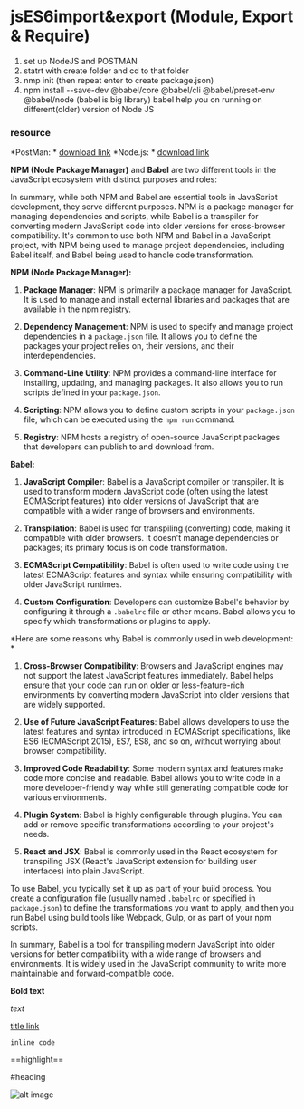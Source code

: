 # jsES6import&export (Module, Export & Require)
1. set up NodeJS and POSTMAN
2. statrt with create folder and cd to that folder
3. nmp init (then repeat enter to create package.json)
4. npm install --save-dev @babel/core @babel/cli @babel/preset-env @babel/node (babel is big library)
babel help you on running on different(older) version of Node JS

### resource
*PostMan: * [download link](https://www.postman.com/downloads/)
*Node.js: * [download link](https://nodejs.org/en/download)

**NPM (Node Package Manager)** and **Babel** are two different tools in the JavaScript ecosystem with distinct purposes and roles:

In summary, while both NPM and Babel are essential tools in JavaScript development, they serve different purposes. NPM is a package manager for managing dependencies and scripts, while Babel is a transpiler for converting modern JavaScript code into older versions for cross-browser compatibility. It's common to use both NPM and Babel in a JavaScript project, with NPM being used to manage project dependencies, including Babel itself, and Babel being used to handle code transformation.

**NPM (Node Package Manager):**

1. **Package Manager**: NPM is primarily a package manager for JavaScript. It is used to manage and install external libraries and packages that are available in the npm registry.

2. **Dependency Management**: NPM is used to specify and manage project dependencies in a `package.json` file. It allows you to define the packages your project relies on, their versions, and their interdependencies.

3. **Command-Line Utility**: NPM provides a command-line interface for installing, updating, and managing packages. It also allows you to run scripts defined in your `package.json`.

4. **Scripting**: NPM allows you to define custom scripts in your `package.json` file, which can be executed using the `npm run` command.

5. **Registry**: NPM hosts a registry of open-source JavaScript packages that developers can publish to and download from.

**Babel:**

1. **JavaScript Compiler**: Babel is a JavaScript compiler or transpiler. It is used to transform modern JavaScript code (often using the latest ECMAScript features) into older versions of JavaScript that are compatible with a wider range of browsers and environments.

2. **Transpilation**: Babel is used for transpiling (converting) code, making it compatible with older browsers. It doesn't manage dependencies or packages; its primary focus is on code transformation.

3. **ECMAScript Compatibility**: Babel is often used to write code using the latest ECMAScript features and syntax while ensuring compatibility with older JavaScript runtimes.

4. **Custom Configuration**: Developers can customize Babel's behavior by configuring it through a `.babelrc` file or other means. Babel allows you to specify which transformations or plugins to apply.

*Here are some reasons why Babel is commonly used in web development: *

1. **Cross-Browser Compatibility**: Browsers and JavaScript engines may not support the latest JavaScript features immediately. Babel helps ensure that your code can run on older or less-feature-rich environments by converting modern JavaScript into older versions that are widely supported.

2. **Use of Future JavaScript Features**: Babel allows developers to use the latest features and syntax introduced in ECMAScript specifications, like ES6 (ECMAScript 2015), ES7, ES8, and so on, without worrying about browser compatibility.

3. **Improved Code Readability**: Some modern syntax and features make code more concise and readable. Babel allows you to write code in a more developer-friendly way while still generating compatible code for various environments.

4. **Plugin System**: Babel is highly configurable through plugins. You can add or remove specific transformations according to your project's needs.

5. **React and JSX**: Babel is commonly used in the React ecosystem for transpiling JSX (React's JavaScript extension for building user interfaces) into plain JavaScript.

To use Babel, you typically set it up as part of your build process. You create a configuration file (usually named `.babelrc` or specified in `package.json`) to define the transformations you want to apply, and then you run Babel using build tools like Webpack, Gulp, or as part of your npm scripts.

In summary, Babel is a tool for transpiling modern JavaScript into older versions for better compatibility with a wide range of browsers and environments. It is widely used in the JavaScript community to write more maintainable and forward-compatible code.


**Bold text**

*text*

[title link](http://)

`inline code`

==highlight==

#heading

![alt image](http://)

